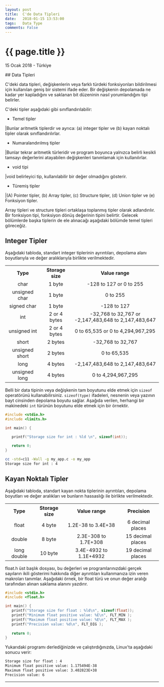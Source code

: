 ```yaml
---
layout: post
title:  C'de Data Tipleri
date:   2018-01-15 13:53:00
tags:   Data Type
comments: False
---
```


{{ page.title }}
================

<p class="meta">15 Ocak 2018 - Türkiye</p>
## Data Tipleri

C'deki data tipleri, değişkenlerin veya farklı türdeki fonksiyonları bildirilmesi için kullanılan geniş bir sistemi ifade eder. Bir değişkenin depolamada ne kadar yer kapladığını ve saklanan bit düzeninin nasıl yorumlandığını tipi belirler.

C'deki tipler aşağıdaki gibi sınıflandırılabilir:

- Temel tipler

|Bunlar aritmetik tiplerdir ve ayrıca: (a) integer tipler ve (b) kayan noktalı tipler olarak sınıflandırılırlar.

- Numaralandırılmış tipler

|Bunlar tekrar aritmetik türleridir ve program boyunca yalnızca belirli kesikli tamsayı değerlerini atayabilen değişkenleri tanımlamak için kullanılırlar.

- void tipi

|void belirleyici tip, kullanılabilir bir değer olmadığını gösterir.

- Türemiş tipler

|(A) Pointer tipler, (b) Array tipler, (c) Structure tipler, (d) Union tipler ve (e) Fonksiyon tipler.

Array tipleri ve structure tipleri ortaklaşa toplanmış tipler olarak adlandırılır. Bir fonksiyon tipi, fonksiyon dönüş değerinin tipini belirtir. Gelecek bölümlerde başka tiplerin de ele alınacağı aşağıdaki bölümde temel tipleri göreceğiz.

## Integer Tipler

Aşağıdaki tabloda, standart integer tiplerinin ayrıntıları, depolama alanı boyutlarıyla ve değer aralıklarıyla birlikte verilmektedir.

<table style="text-align:center;" class="table table-bordered">
<tr>
<th style="width:23%;text-align:center;">Type</th>
<th style="width:20%;text-align:center;">Storage size</th>
<th style="text-align:center;">Value range</th>
</tr>
<tr>
<td>char</td>
<td>1 byte</td>
<td>-128 to 127 or 0 to 255</td>
</tr>
<tr>
<td>unsigned char</td>
<td>1 byte</td>
<td>0 to 255</td>
</tr>
<tr>
<td>signed char</td>
<td>1 byte</td>
<td>-128 to 127</td>
</tr>
<tr>
<td style="vertical-align:middle;">int</td>
<td style="vertical-align:middle;">2 or 4 bytes</td>
<td>-32,768 to 32,767 or -2,147,483,648 to 2,147,483,647</td>
</tr>
<tr>
<td>unsigned int</td>
<td>2 or 4 bytes</td>
<td>0 to 65,535 or 0 to 4,294,967,295</td>
</tr>
<tr>
<td>short</td>
<td>2 bytes</td>
<td>-32,768 to 32,767</td>
</tr>
<tr>
<td>unsigned short</td>
<td>2 bytes</td>
<td>0 to 65,535</td>
</tr>
<tr>
<td>long</td>
<td>4 bytes</td>
<td>-2,147,483,648 to 2,147,483,647</td>
</tr>
<tr>
<td>unsigned long</td>
<td>4 bytes</td>
<td>0 to 4,294,967,295</td>
</tr>
</table>

Belli bir data tipinin veya değişkenin tam boyutunu elde etmek için ```sizeof``` operatörünü kullanabilirsiniz. ```sizeof(type)``` ifadeleri, nesnenin veya yazının bayt cinsinden depolama boyutu sağlar. Aşağıda verilen, herhangi bir makinedeki ```int``` türünün boyutunu elde etmek için bir örnektir.

~~~c
#include <stdio.h>
#include <limits.h>

int main() {

   printf("Storage size for int : %ld \n", sizeof(int));
   
   return 0;
}
~~~

~~~bash
cc -std=c11 -Wall -g my_app.c -o my_app
Storage size for int : 4
~~~

## Kayan Noktalı Tipler

Aşağıdaki tabloda, standart kayan nokta tiplerinin ayrıntıları, depolama boyutları ve değer aralıkları ve bunların hassaslığı ile birlikte verilmektedir.

<table style="text-align:center;" class="table table-bordered">
<tr>
<th style="text-align:center;">Type</th>
<th style="text-align:center;">Storage size</th>
<th style="text-align:center;">Value range</th>
<th style="text-align:center;">Precision</th>
</tr>
<tr>
<td>float</td>
<td>4 byte</td>
<td>1.2E-38 to 3.4E+38</td>
<td>6 decimal places</td>
</tr>
<tr>
<td>double</td>
<td>8 byte</td>
<td>2.3E-308 to 1.7E+308</td>
<td>15 decimal places</td>
</tr>
<tr>
<td>long double</td>
<td>10 byte</td>
<td>3.4E-4932 to 1.1E+4932</td>
<td>19 decimal places</td>
</tr>
</table>

float.h üst başlık dosyası, bu değerleri ve programlarınızdaki gerçek sayıların ikili gösterimi hakkında diğer ayrıntıları kullanmanıza izin veren makroları tanımlar. Aşağıdaki örnek, bir float türü ve onun değer aralığı tarafından alınan saklama alanını yazdırır.

~~~c
#include <stdio.h>
#include <float.h>

int main() {
   printf("Storage size for float : %ld\n", sizeof(float));
   printf("Minimum float positive value: %E\n", FLT_MIN );
   printf("Maximum float positive value: %E\n", FLT_MAX );
   printf("Precision value: %d\n", FLT_DIG );
   
   return 0;
}
~~~

Yukarıdaki programı derlediğinizde ve çalıştırdığınızda, Linux'ta aşağıdaki sonucu verir:

~~~bash
Storage size for float : 4
Minimum float positive value: 1.175494E-38
Maximum float positive value: 3.402823E+38
Precision value: 6
~~~

* * *
